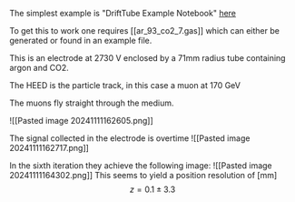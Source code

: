 The simplest example is "DriftTube Example Notebook"  [here](https://drive.google.com/drive/folders/1Nf2L8oNiQU0f7fJTB5xLGWMObTtt_v6N?usp=drive_link)

To get this to work one requires [[ar_93_co2_7.gas]] which can either be generated or found in an example file.

This is an electrode at 2730 V  enclosed by a 71mm radius tube containing argon and CO2.

The HEED is the particle track, in this case a muon at 170 GeV

The muons fly straight through the medium.

![[Pasted image 20241111162605.png]]

The signal collected in the electrode is overtime ![[Pasted image 20241111162717.png]]

In the sixth iteration they achieve the following image: ![[Pasted image 20241111164302.png]]
This seems to yield a position resolution of [mm]
$$
z=0.1\pm3.3 
$$